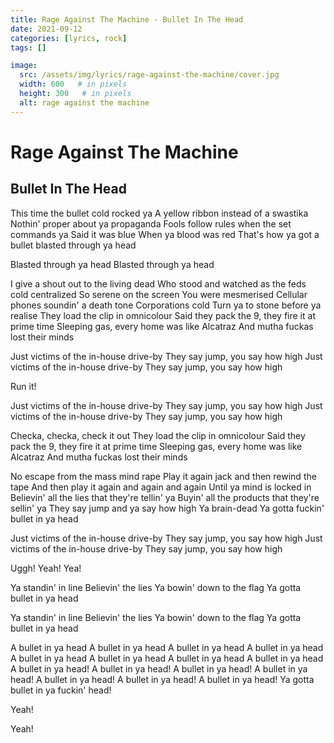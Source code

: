 ```yaml
---
title: Rage Against The Machine - Bullet In The Head
date: 2021-09-12
categories: [lyrics, rock]
tags: []

image:
  src: /assets/img/lyrics/rage-against-the-machine/cover.jpg
  width: 600   # in pixels
  height: 300   # in pixels
  alt: rage against the machine
---
```

# Rage Against The Machine
## Bullet In The Head

This time the bullet cold rocked ya
A yellow ribbon instead of a swastika
Nothin' proper about ya propaganda
Fools follow rules when the set commands ya
Said it was blue
When ya blood was red
That's how ya got a bullet blasted through ya head

Blasted through ya head
Blasted through ya head

I give a shout out to the living dead
Who stood and watched as the feds cold centralized
So serene on the screen
You were mesmerised
Cellular phones soundin' a death tone
Corporations cold
Turn ya to stone before ya realise
They load the clip in omnicolour
Said they pack the 9, they fire it at prime time
Sleeping gas, every home was like Alcatraz
And mutha fuckas lost their minds

Just victims of the in-house drive-by
They say jump, you say how high
Just victims of the in-house drive-by
They say jump, you say how high

Run it!

Just victims of the in-house drive-by
They say jump, you say how high
Just victims of the in-house drive-by
They say jump, you say how high

Checka, checka, check it out
They load the clip in omnicolour
Said they pack the 9, they fire it at prime time
Sleeping gas, every home was like Alcatraz
And mutha fuckas lost their minds

No escape from the mass mind rape
Play it again jack and then rewind the tape
And then play it again and again and again
Until ya mind is locked in
Believin' all the lies that they're tellin' ya
Buyin' all the products that they're sellin' ya
They say jump and ya say how high
Ya brain-dead
Ya gotta fuckin' bullet in ya head

Just victims of the in-house drive-by
They say jump, you say how high
Just victims of the in-house drive-by
They say jump, you say how high

Uggh! Yeah! Yea!

Ya standin' in line
Believin' the lies
Ya bowin' down to the flag
Ya gotta bullet in ya head

Ya standin' in line
Believin' the lies
Ya bowin' down to the flag
Ya gotta bullet in ya head

A bullet in ya head
A bullet in ya head
A bullet in ya head
A bullet in ya head
A bullet in ya head
A bullet in ya head
A bullet in ya head
A bullet in ya head
A bullet in ya head!
A bullet in ya head!
A bullet in ya head!
A bullet in ya head!
A bullet in ya head!
A bullet in ya head!
A bullet in ya head!
Ya gotta bullet in ya fuckin' head!

Yeah!

Yeah!
